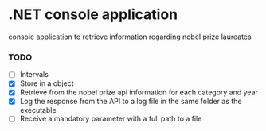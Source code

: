 
# .NET console application

console application to retrieve information regarding nobel prize laureates

### TODO

- [ ] Intervals
- [x] Store in a object
- [x] Retrieve from the nobel prize api information for each category and year
- [x] Log the response from the API to a log file in the same folder as the executable
- [ ]  Receive a mandatory parameter with a full path to a file
